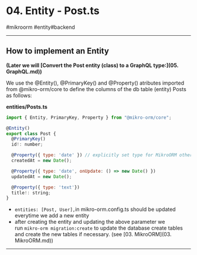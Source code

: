 # 04\. Entity - Post.ts

#mikroorm #entity#backend

* * *

## **How to implement an Entity**   

**(Later we will [Convert the Post entity (class) to a GraphQL type:](05. GraphQL.md))**

  

We use the @Entity(), @PrimaryKey() and @Property() atributes imported from @mikro-orm/core to define the columns of the db table (entity) Posts as follows:

  

**entities/Posts.ts**  

```javascript
import { Entity, PrimaryKey, Property } from "@mikro-orm/core";

@Entity() 
export class Post {
  @PrimaryKey()
  id!: number;

  @Property({ type: 'date' }) // explicitly set type for MikroORM otherwise it infers is as "jsonb" type 
  createdAt = new Date();

  @Property({ type: 'date', onUpdate: () => new Date() })
  updatedAt = new Date();

  @Property({ type: 'text'})
  title!: string;
}
```

  

- `entities: [Post, User],`⁠in mikro-orm.config.ts should be updated everytime we add a new entity 
- after creating the entity and updating the above parameter we run `⁠mikro-orm migration:create` to update the database create tables and create the new tables if necessary. (see [03\. MikroORM](03. MikroORM.md))

  

* * *